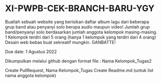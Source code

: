 # XI-PWPB-CEK-BRANCH-BARU-YGY

Buatlah sebuah website yang berisikan daftar album lagu dari beberapa grup band atau penyanyi solo berupa audio maupun video!
Jumlah grup band/penyanyi solo berdasarkan jumlah anggota kelompok masing-masing.
1 Kelompok terdiri dari 5 orang (hanya 1 kelompok yang terdiri dari 4 orang)
Desain web bebas buat sekreatif mungkin. GANBATTE!

Due date: 1 Agustus 2022

Dikumpulkan melalui github dengan format file :
Nama Kelompok_Tugas2 

Create PullRequest, Nama Kelompok_Tugas
Create Readme.md (untuk list nama anggota kelompok)
